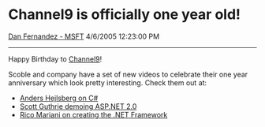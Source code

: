 <div id="page">

# Channel9 is officially one year old\!

[Dan Fernandez -
MSFT](https://social.msdn.microsoft.com/profile/Dan%20Fernandez%20-%20MSFT)
4/6/2005 12:23:00 PM

-----

<div id="content">

Happy Birthday to [Channel9](https://channel9.msdn.com)\!

Scoble and company have a set of new videos to celebrate their one year
anniversary which look pretty interesting. Check them out at:

  - [Anders Hejlsberg on
    C\#](https://channel9.msdn.com/ShowPost.aspx?PostID=54970)
  - [Scott Guthrie demoing
    ASP.NET 2.0](https://channel9.msdn.com/ShowPost.aspx?PostID=54959)
  - [Rico Mariani on creating the .NET
    Framework](https://channel9.msdn.com/ShowPost.aspx?PostID=54964)

 

</div>

</div>
